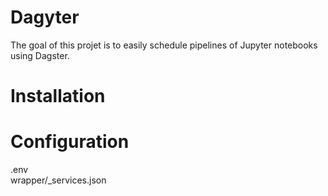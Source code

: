 # Dagyter
The goal of this projet is to easily schedule pipelines of Jupyter notebooks using Dagster.

# Installation

# Configuration
.env  
wrapper/_services.json
